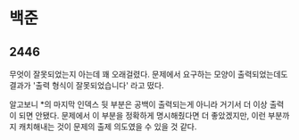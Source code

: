 # 백준

##  2446

무엇이 잘못되었는지 아는데 꽤 오래걸렸다. 문제에서 요구하는 모양이 출력되었는데도 결과가 '출력 형식이 잘못되었습니다' 라고 떴다.

알고보니 *의 마지막 인덱스 뒷 부분은 공백이 출력되는게 아니라 거기서 더 이상 출력이 되면 안됐다. 문제에서 이 부분을 정확하게 명시해줬다면 더 좋았겠지만, 이런 부분까지 캐치해내는 것이 문제의 출제 의도였을 수 있을 것 같다.